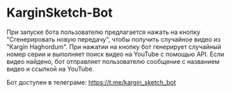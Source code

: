 # KarginSketch-Bot

При запуске бота пользователю предлагается нажать на кнопку "Сгенерировать новую передачу", чтобы получить случайное видео из "Kargin Haghordum". При нажатии на кнопку бот генерирует случайный номер серии и выполняет поиск видео на YouTube с помощью API. Если видео найдено, бот отправляет пользователю сообщение с названием видео и ссылкой на YouTube.

Бот доступен в телеграме: https://t.me/kargin_sketch_bot
